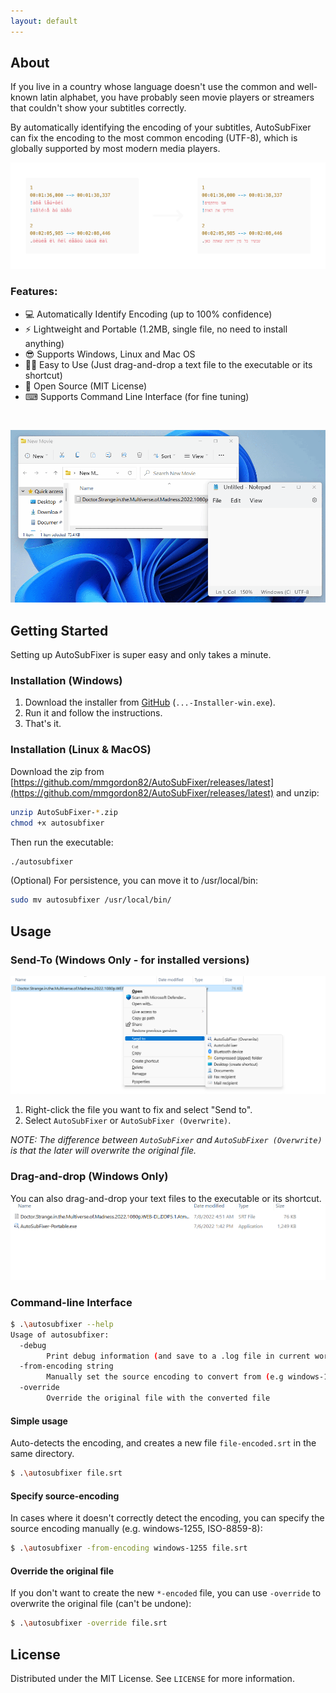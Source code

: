 ```yaml
---
layout: default
---
```


## About
If you live in a country whose language doesn't use the common and well-known latin alphabet, you have probably seen movie players or streamers that couldn't show your subtitles correctly.

By automatically identifying the encoding of your subtitles, AutoSubFixer can fix the encoding to the most common encoding (UTF-8), which is globally supported by most modern media players.

![Common encoding problems in subtitles](https://github.com/mmgordon82/AutoSubFixer/raw/main/assets/about1.png)

### Features:

* 💻 Automatically Identify Encoding (up to 100% confidence)
* ⚡ Lightweight and Portable (1.2MB, single file, no need to install anything)
* 😎 Supports Windows, Linux and Mac OS
* 🖖🏻 Easy to Use (Just drag-and-drop a text file to the executable or its shortcut)
* 📜 Open Source (MIT License)
* ⌨ Supports Command Line Interface (for fine tuning)

<br />

![Common encoding problems in subtitles](https://github.com/mmgordon82/AutoSubFixer/raw/main/assets/usage1.gif)

<!-- GETTING STARTED -->
## Getting Started

Setting up AutoSubFixer is super easy and only takes a minute.

### Installation (Windows)
1. Download the installer from [GitHub](https://github.com/mmgordon82/AutoSubFixer/releases/latest) (`...-Installer-win.exe`).
2. Run it and follow the instructions.
3. That's it.

### Installation (Linux & MacOS)


Download the zip from [https://github.com/mmgordon82/AutoSubFixer/releases/latest](https://github.com/mmgordon82/AutoSubFixer/releases/latest) and unzip: 
```sh
unzip AutoSubFixer-*.zip
chmod +x autosubfixer
```

Then run the executable:
```sh
./autosubfixer  
```

(Optional) For persistence, you can move it to /usr/local/bin:
```sh
sudo mv autosubfixer /usr/local/bin/
```

## Usage

### Send-To (Windows Only - for installed versions)
![Send-To](https://github.com/mmgordon82/AutoSubFixer/raw/main/assets/usage2.png)
1. Right-click the file you want to fix and select "Send to".
2. Select `AutoSubFixer` or `AutoSubFixer (Overwrite)`.

_NOTE: The difference between `AutoSubFixer` and `AutoSubFixer (Overwrite)` is that the later will overwrite the original file._

### Drag-and-drop (Windows Only)
You can also drag-and-drop your text files to the executable or its shortcut.
![Drag-and-Drop](https://github.com/mmgordon82/AutoSubFixer/raw/main/assets/usage3.gif)


### Command-line Interface
```sh
$ .\autosubfixer --help
Usage of autosubfixer:
  -debug
        Print debug information (and save to a .log file in current working directory)
  -from-encoding string
        Manually set the source encoding to convert from (e.g windows-1255, utf-8) (default "auto")
  -override
        Override the original file with the converted file
```

#### Simple usage
Auto-detects the encoding, and creates a new file `file-encoded.srt` in the same directory.
```sh
$ .\autosubfixer file.srt
```

#### Specify source-encoding
In cases where it doesn't correctly detect the encoding, you can specify the source encoding manually (e.g. windows-1255, ISO-8859-8):
```sh
$ .\autosubfixer -from-encoding windows-1255 file.srt
```

#### Override the original file
If you don't want to create the new `*-encoded` file, you can use `-override` to overwrite the original file (can't be undone):
```sh
$ .\autosubfixer -override file.srt
```

<!-- LICENSE -->
## License

Distributed under the MIT License. See `LICENSE` for more information.

